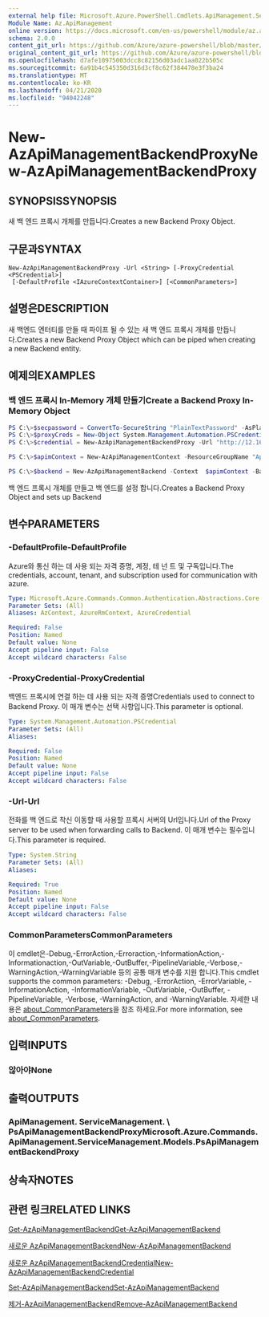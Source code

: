 ```yaml
---
external help file: Microsoft.Azure.PowerShell.Cmdlets.ApiManagement.ServiceManagement.dll-Help.xml
Module Name: Az.ApiManagement
online version: https://docs.microsoft.com/en-us/powershell/module/az.apimanagement/new-azapimanagementbackendproxy
schema: 2.0.0
content_git_url: https://github.com/Azure/azure-powershell/blob/master/src/ApiManagement/ApiManagement/help/New-AzApiManagementBackendProxy.md
original_content_git_url: https://github.com/Azure/azure-powershell/blob/master/src/ApiManagement/ApiManagement/help/New-AzApiManagementBackendProxy.md
ms.openlocfilehash: d7afe10975003dcc8c82156d03adc1aa022b505c
ms.sourcegitcommit: 6a91b4c545350d316d3cf8c62f384478e3f3ba24
ms.translationtype: MT
ms.contentlocale: ko-KR
ms.lasthandoff: 04/21/2020
ms.locfileid: "94042248"
---
```

# <span data-ttu-id="d8cb0-101">New-AzApiManagementBackendProxy</span><span class="sxs-lookup"><span data-stu-id="d8cb0-101">New-AzApiManagementBackendProxy</span></span>

## <span data-ttu-id="d8cb0-102">SYNOPSIS</span><span class="sxs-lookup"><span data-stu-id="d8cb0-102">SYNOPSIS</span></span>
<span data-ttu-id="d8cb0-103">새 백 엔드 프록시 개체를 만듭니다.</span><span class="sxs-lookup"><span data-stu-id="d8cb0-103">Creates a new Backend Proxy Object.</span></span>

## <span data-ttu-id="d8cb0-104">구문과</span><span class="sxs-lookup"><span data-stu-id="d8cb0-104">SYNTAX</span></span>

```
New-AzApiManagementBackendProxy -Url <String> [-ProxyCredential <PSCredential>]
 [-DefaultProfile <IAzureContextContainer>] [<CommonParameters>]
```

## <span data-ttu-id="d8cb0-105">설명은</span><span class="sxs-lookup"><span data-stu-id="d8cb0-105">DESCRIPTION</span></span>
<span data-ttu-id="d8cb0-106">새 백엔드 엔터티를 만들 때 파이프 될 수 있는 새 백 엔드 프록시 개체를 만듭니다.</span><span class="sxs-lookup"><span data-stu-id="d8cb0-106">Creates a new Backend Proxy Object which can be piped when creating a new Backend entity.</span></span>

## <span data-ttu-id="d8cb0-107">예제의</span><span class="sxs-lookup"><span data-stu-id="d8cb0-107">EXAMPLES</span></span>

### <span data-ttu-id="d8cb0-108">백 엔드 프록시 In-Memory 개체 만들기</span><span class="sxs-lookup"><span data-stu-id="d8cb0-108">Create a Backend Proxy In-Memory Object</span></span>
```powershell
PS C:\>$secpassword = ConvertTo-SecureString "PlainTextPassword" -AsPlainText -Force
PS C:\>$proxyCreds = New-Object System.Management.Automation.PSCredential ("foo", $secpassword)
PS C:\>$credential = New-AzApiManagementBackendProxy -Url "http://12.168.1.1:8080" -ProxyCredential $proxyCreds

PS C:\>$apimContext = New-AzApiManagementContext -ResourceGroupName "Api-Default-WestUS" -ServiceName "contoso"

PS C:\>$backend = New-AzApiManagementBackend -Context  $apimContext -BackendId 123 -Url 'https://contoso.com/awesomeapi' -Protocol http -Title "first backend" -SkipCertificateChainValidation $true -Proxy $credential -Description "backend with proxy server"
```

<span data-ttu-id="d8cb0-109">백 엔드 프록시 개체를 만들고 백 엔드를 설정 합니다.</span><span class="sxs-lookup"><span data-stu-id="d8cb0-109">Creates a Backend Proxy Object and sets up Backend</span></span>

## <span data-ttu-id="d8cb0-110">변수</span><span class="sxs-lookup"><span data-stu-id="d8cb0-110">PARAMETERS</span></span>

### <span data-ttu-id="d8cb0-111">-DefaultProfile</span><span class="sxs-lookup"><span data-stu-id="d8cb0-111">-DefaultProfile</span></span>
<span data-ttu-id="d8cb0-112">Azure와 통신 하는 데 사용 되는 자격 증명, 계정, 테 넌 트 및 구독입니다.</span><span class="sxs-lookup"><span data-stu-id="d8cb0-112">The credentials, account, tenant, and subscription used for communication with azure.</span></span>

```yaml
Type: Microsoft.Azure.Commands.Common.Authentication.Abstractions.Core.IAzureContextContainer
Parameter Sets: (All)
Aliases: AzContext, AzureRmContext, AzureCredential

Required: False
Position: Named
Default value: None
Accept pipeline input: False
Accept wildcard characters: False
```

### <span data-ttu-id="d8cb0-113">-ProxyCredential</span><span class="sxs-lookup"><span data-stu-id="d8cb0-113">-ProxyCredential</span></span>
<span data-ttu-id="d8cb0-114">백엔드 프록시에 연결 하는 데 사용 되는 자격 증명</span><span class="sxs-lookup"><span data-stu-id="d8cb0-114">Credentials used to connect to Backend Proxy.</span></span> <span data-ttu-id="d8cb0-115">이 매개 변수는 선택 사항입니다.</span><span class="sxs-lookup"><span data-stu-id="d8cb0-115">This parameter is optional.</span></span>

```yaml
Type: System.Management.Automation.PSCredential
Parameter Sets: (All)
Aliases:

Required: False
Position: Named
Default value: None
Accept pipeline input: False
Accept wildcard characters: False
```

### <span data-ttu-id="d8cb0-116">-Url</span><span class="sxs-lookup"><span data-stu-id="d8cb0-116">-Url</span></span>
<span data-ttu-id="d8cb0-117">전화를 백 엔드로 착신 이동할 때 사용할 프록시 서버의 Url입니다.</span><span class="sxs-lookup"><span data-stu-id="d8cb0-117">Url of the Proxy server to be used when forwarding calls to Backend.</span></span>
<span data-ttu-id="d8cb0-118">이 매개 변수는 필수입니다.</span><span class="sxs-lookup"><span data-stu-id="d8cb0-118">This parameter is required.</span></span>

```yaml
Type: System.String
Parameter Sets: (All)
Aliases:

Required: True
Position: Named
Default value: None
Accept pipeline input: False
Accept wildcard characters: False
```

### <span data-ttu-id="d8cb0-119">CommonParameters</span><span class="sxs-lookup"><span data-stu-id="d8cb0-119">CommonParameters</span></span>
<span data-ttu-id="d8cb0-120">이 cmdlet은-Debug,-ErrorAction,-Erroraction,-InformationAction,-Informationaction,-OutVariable,-OutBuffer,-PipelineVariable,-Verbose,-WarningAction,-WarningVariable 등의 공통 매개 변수를 지원 합니다.</span><span class="sxs-lookup"><span data-stu-id="d8cb0-120">This cmdlet supports the common parameters: -Debug, -ErrorAction, -ErrorVariable, -InformationAction, -InformationVariable, -OutVariable, -OutBuffer, -PipelineVariable, -Verbose, -WarningAction, and -WarningVariable.</span></span> <span data-ttu-id="d8cb0-121">자세한 내용은 [about_CommonParameters](http://go.microsoft.com/fwlink/?LinkID=113216)을 참조 하세요.</span><span class="sxs-lookup"><span data-stu-id="d8cb0-121">For more information, see [about_CommonParameters](http://go.microsoft.com/fwlink/?LinkID=113216).</span></span>

## <span data-ttu-id="d8cb0-122">입력</span><span class="sxs-lookup"><span data-stu-id="d8cb0-122">INPUTS</span></span>

### <span data-ttu-id="d8cb0-123">않아야</span><span class="sxs-lookup"><span data-stu-id="d8cb0-123">None</span></span>

## <span data-ttu-id="d8cb0-124">출력</span><span class="sxs-lookup"><span data-stu-id="d8cb0-124">OUTPUTS</span></span>

### <span data-ttu-id="d8cb0-125">ApiManagement. ServiceManagement. \ PsApiManagementBackendProxy</span><span class="sxs-lookup"><span data-stu-id="d8cb0-125">Microsoft.Azure.Commands.ApiManagement.ServiceManagement.Models.PsApiManagementBackendProxy</span></span>

## <span data-ttu-id="d8cb0-126">상속자</span><span class="sxs-lookup"><span data-stu-id="d8cb0-126">NOTES</span></span>

## <span data-ttu-id="d8cb0-127">관련 링크</span><span class="sxs-lookup"><span data-stu-id="d8cb0-127">RELATED LINKS</span></span>

[<span data-ttu-id="d8cb0-128">Get-AzApiManagementBackend</span><span class="sxs-lookup"><span data-stu-id="d8cb0-128">Get-AzApiManagementBackend</span></span>](./Get-AzApiManagementBackend)

[<span data-ttu-id="d8cb0-129">새로운 AzApiManagementBackend</span><span class="sxs-lookup"><span data-stu-id="d8cb0-129">New-AzApiManagementBackend</span></span>](./New-AzApiManagementBackend.md)

[<span data-ttu-id="d8cb0-130">새로운 AzApiManagementBackendCredential</span><span class="sxs-lookup"><span data-stu-id="d8cb0-130">New-AzApiManagementBackendCredential</span></span>](./New-AzApiManagementBackendCredential.md)

[<span data-ttu-id="d8cb0-131">Set-AzApiManagementBackend</span><span class="sxs-lookup"><span data-stu-id="d8cb0-131">Set-AzApiManagementBackend</span></span>](./Set-AzApiManagementBackend.md)

[<span data-ttu-id="d8cb0-132">제거-AzApiManagementBackend</span><span class="sxs-lookup"><span data-stu-id="d8cb0-132">Remove-AzApiManagementBackend</span></span>](./Remove-AzApiManagementBackend.md)
